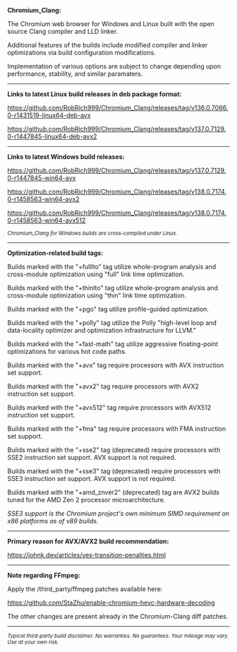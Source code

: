 **Chromium_Clang:**

The Chromium web browser for Windows and Linux built with the open source Clang compiler and LLD linker.

Additional features of the builds include modified compiler and linker optimizations via build configuration modifications.

Implementation of various options are subject to change depending upon performance, stability, and similar paramaters.

****

**Links to latest Linux build releases in deb package format:**

https://github.com/RobRich999/Chromium_Clang/releases/tag/v136.0.7066.0-r1431519-linux64-deb-avx

https://github.com/RobRich999/Chromium_Clang/releases/tag/v137.0.7129.0-r1447845-linux64-deb-avx2

****

**Links to latest Windows build releases:**

https://github.com/RobRich999/Chromium_Clang/releases/tag/v137.0.7129.0-r1447845-win64-avx

https://github.com/RobRich999/Chromium_Clang/releases/tag/v138.0.7174.0-r1458563-win64-avx2

https://github.com/RobRich999/Chromium_Clang/releases/tag/v138.0.7174.0-r1458563-win64-avx512

<sub>*Chromium_Clang for Windows builds are cross-compiled under Linux.*</sub>

****

**Optimization-related build tags:**

Builds marked with the "+fulllto" tag utilize whole-program analysis and cross-module optimization using "full" link time optimization.

Builds marked with the "+thinlto" tag utilize whole-program analysis and cross-module optimization using "thin" link time optimization.

Builds marked with the "+pgo" tag utilize profile-guided optimization.

Builds marked with the "+polly" tag utilize the Polly "high-level loop and data-locality optimizer and optimization infrastructure for LLVM."

Builds marked with the "+fast-math" tag utilize aggressive floating-point optimizations for various hot code paths.

Builds marked with the "+avx" tag require processors with AVX instruction set support.

Builds marked with the "+avx2" tag require processors with AVX2 instruction set support.

Builds marked with the "+avx512" tag require processors with AVX512 instruction set support.

Builds marked with the "+fma" tag require processors with FMA instruction set support.

Builds marked with the "+sse2" tag (deprecated) require processors with SSE2 instruction set support. AVX support is not required.

Builds marked with the "+sse3" tag (deprecated) require processors with SSE3 instruction set support. AVX support is not required.

Builds marked with the "+amd_znver2" (deprecated) tag are AVX2 builds tuned for the AMD Zen 2 processor microarchitecture.

*SSE3 support is the Chromium project's own minimum SIMD requirement on x86 platforms as of v89 builds.*

****

**Primary reason for AVX/AVX2 build recommendation:**

https://johnk.dev/articles/vex-transition-penalties.html

****

**Note regarding FFmpeg:**

Apply the /third_party/ffmpeg patches available here:

https://github.com/StaZhu/enable-chromium-hevc-hardware-decoding

The other changes are present already in the Chromium-Clang diff patches.

****

<sub>*Typical third-party build disclaimer. No warranties. No guarantees. Your mileage may vary. Use at your own risk.*</sub>
